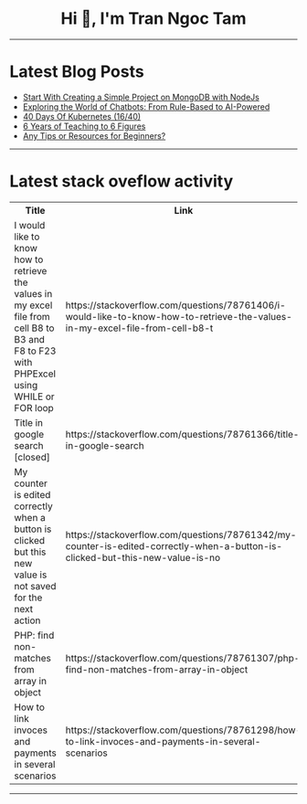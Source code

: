 <h1 align="center">Hi 👋, I'm Tran Ngoc Tam</h1>

---

# Latest Blog Posts 
<!-- BLOG-POST-LIST:START -->
- [Start With Creating a Simple Project on MongoDB with NodeJs](https://dev.to/devops_den/start-with-creating-a-simple-project-on-mongodb-with-nodejs-45ih)
- [Exploring the World of Chatbots: From Rule-Based to AI-Powered](https://dev.to/balagmadhu/exploring-the-world-of-chatbots-from-rule-based-to-ai-powered-2ja5)
- [40 Days Of Kubernetes &lpar;16/40&rpar;](https://dev.to/sina14/40-days-of-kubernetes-1640-3670)
- [6 Years of Teaching to 6 Figures](https://dev.to/muydanny/6-years-of-teaching-to-6-figures-h61)
- [Any Tips or Resources for Beginners?](https://dev.to/grant_ghost_d5a51e2c0d7c5/any-tips-or-resources-for-beginners-del)
<!-- BLOG-POST-LIST:END -->

---

# Latest stack oveflow activity
<table>
  <tr><th>Title</th><th>Link</th></tr>
  <!-- STACKOVERFLOW:START --><tr><td>I would like to know how to retrieve the values ​in my excel file from cell B8 to B3 and F8 to F23 with PHPExcel using WHILE or FOR loop</td><td>https://stackoverflow.com/questions/78761406/i-would-like-to-know-how-to-retrieve-the-values-in-my-excel-file-from-cell-b8-t</td></tr><tr><td>Title in google search [closed]</td><td>https://stackoverflow.com/questions/78761366/title-in-google-search</td></tr><tr><td>My counter is edited correctly when a button is clicked but this new value is not saved for the next action</td><td>https://stackoverflow.com/questions/78761342/my-counter-is-edited-correctly-when-a-button-is-clicked-but-this-new-value-is-no</td></tr><tr><td>PHP: find non-matches from array in object</td><td>https://stackoverflow.com/questions/78761307/php-find-non-matches-from-array-in-object</td></tr><tr><td>How to link invoces and payments in several scenarios</td><td>https://stackoverflow.com/questions/78761298/how-to-link-invoces-and-payments-in-several-scenarios</td></tr><!-- STACKOVERFLOW:END -->
</table>

---


